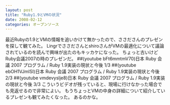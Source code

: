 ```yaml
---
layout: post
title: "Ruby1.9とVMの状況"
date: 2008-02-12
categories: オープンソース
---
```

最近Rubyの1.9とVMの情報を追いかけて無かったので、ささださんのプレゼンを探して観てみた。
LingrでささださんとshiroさんがVMの最適化について議論されているのを読んで興味が出たのもキッカケになった。
ちょっと古いけどRuby会議2007の時のプレゼンだ。
##(youtube bFt6mmtmV70)日本 Ruby 会議 2007 プログラム / Ruby 1.9実装の現状と今後 1/3
##(youtube ebOH1VJmISI)日本 Ruby 会議 2007 プログラム / Ruby 1.9実装の現状と今後 2/3
##(youtube vmdevyslje8)日本 Ruby 会議 2007 プログラム / Ruby 1.9実装の現状と今後 3/3
こういうビデオが残っていると、現場に行けなかった場合でも見返せるので非常によい。
もうちょっとVMの中身の詳細について紹介しているプレゼンも観てみたくなった。
あるのかな。
